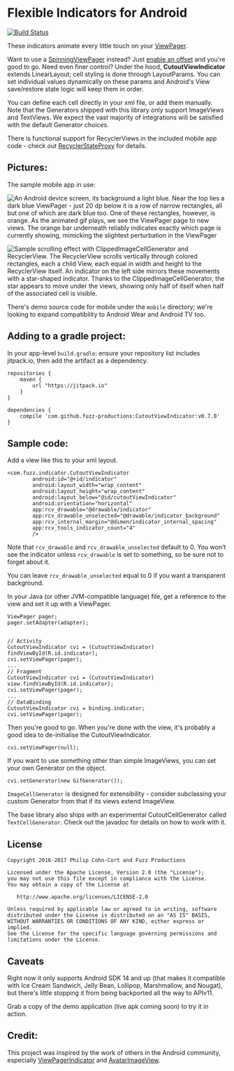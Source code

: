 Flexible Indicators for Android
===============================

[![Build Status](https://travis-ci.org/fuzz-productions/CutoutViewIndicator.svg?branch=master)](https://travis-ci.org/fuzz-productions/CutoutViewIndicator)

These indicators animate every little touch on your [ViewPager][1].

Want to use a [SpinningViewPager][2] instead? Just [enable an offset][3]
and you're good to go. Need even finer control? Under the hood,
**CutoutViewIndicator** extends LinearLayout; cell styling is done
through LayoutParams. You can set individual values dynamically on
these params and Android's View save/restore state logic will keep
them in order.

You can define each cell directly in your xml file, or add them manually.
Note that the Generators shipped with this library only support
ImageViews and TextViews. We expect the vast majority of integrations
will be satisfied with the default Generator choices.

There is functional support for RecyclerViews in the included
mobile app code - check out [RecyclerStateProxy][4] for details.

Pictures:
---------

The sample mobile app in use:

![An Android device screen, its background a light blue. Near the top 
lies a dark blue ViewPager - just 20 dp below it is a row of narrow
rectangles, all but one of which are dark blue too. One of these
rectangles, however, is orange. As the animated gif plays, we see
the ViewPager page to new views. The orange bar underneath reliably
indicates exactly which page is currently showing, mimicking the
slightest perturbation in the ViewPager](http://i.imgur.com/fKOez3z.gif)

![Sample scrolling effect with ClippedImageCellGenerator and
RecyclerView. The RecyclerView scrolls vertically through colored
rectangles, each a child View, each equal in width and height to the
RecyclerView itself. An indicator on the left side mirrors these
movements with a star-shaped indicator. Thanks to the
ClippedImageCellGenerator, the star appears to move under the views,
showing only half of itself when half of the associated cell
is visible.](http://i.imgur.com/WwhvqT3.gif)

There's demo source code for mobile under the `mobile` directory; we're
looking to expand compatibility to Android Wear and Android TV too.

Adding to a gradle project:
---------------------------

In your app-level `build.gradle`: ensure your repository list includes
jitpack.io, then add the artifact as a dependency.

```
repositories {
    maven {
        url "https://jitpack.io"
    }
}
```
```
dependencies {
    compile 'com.github.fuzz-productions:CutoutViewIndicator:v0.7.0'
}
```


Sample code:
------------

Add a view like this to your xml layout.
```
<com.fuzz.indicator.CutoutViewIndicator
        android:id="@+id/indicator"
        android:layout_width="wrap_content"
        android:layout_height="wrap_content"
        android:layout_below="@id/cutoutViewIndicator"
        android:orientation="horizontal"
        app:rcv_drawable="@drawable/indicator"
        app:rcv_drawable_unselected="@drawable/indicator_background"
        app:rcv_internal_margin="@dimen/indicator_internal_spacing"
        app:rcv_tools_indicator_count="4"
        />
```

Note that `rcv_drawable` and `rcv_drawable_unselected` default to 0.
You won't see the indicator unless `rcv_drawable` is set to something,
so be sure not to forget about it.

You can leave `rcv_drawable_unselected` equal to 0 if you want a
transparent background.

In your Java (or other JVM-compatible language) file, get a reference
to the view and set it up with a ViewPager.

```
ViewPager pager;
pager.setAdapter(adapter);


// Activity
CutoutViewIndicator cvi = (CutoutViewIndicator) findViewById(R.id.indicator);
cvi.setViewPager(pager);
...
// Fragment
CutoutViewIndicator cvi = (CutoutViewIndicator) view.findViewById(R.id.indicator);
cvi.setViewPager(pager);
...
// DataBinding
CutoutViewIndicator cvi = binding.indicator;
cvi.setViewPager(pager);
```

Then you're good to go. When you're done with the view, it's probably a
good idea to de-initialise the CutoutViewIndicator.

```
cvi.setViewPager(null);
```

If you want to use something other than simple ImageViews, you can
set your own Generator on the object.

```
cvi.setGenerator(new GifGenerator());
```

`ImageCellGenerator` is designed for extensibility - consider
subclassing your custom Generator from that if its views extend
ImageView.

The base library also ships with an experimental CutoutCellGenerator
called `TextCellGenerator`. Check out the javadoc for details on how
to work with it.

License
-------

    Copyright 2016-2017 Philip Cohn-Cort and Fuzz Productions
    
    Licensed under the Apache License, Version 2.0 (the "License");
    you may not use this file except in compliance with the License.
    You may obtain a copy of the License at

       http://www.apache.org/licenses/LICENSE-2.0

    Unless required by applicable law or agreed to in writing, software
    distributed under the License is distributed on an "AS IS" BASIS,
    WITHOUT WARRANTIES OR CONDITIONS OF ANY KIND, either express or implied.
    See the License for the specific language governing permissions and
    limitations under the License.

Caveats
-------

Right now it only supports Android SDK 14 and up
(that makes it compatible with Ice Cream Sandwich, Jelly Bean, Lollipop,
Marshmallow, and Nougat), but there's little stopping it from being
backported all the way to APIv11.

Grab a copy of the demo application (live apk coming soon) to try
it in action.

Credit:
-------

This project was inspired by the work of others in the Android community,
especially [ViewPagerIndicator][5] and [AvatarImageView][6].


 [1]: https://developer.android.com/reference/android/support/v4/view/ViewPager.html
 [2]: https://github.com/eccyan/SpinningTabStrip
 [3]: indicator/src/main/java/com/fuzz/indicator/CutoutViewIndicator.java#L593
 [4]: mobile/src/main/java/com/fuzz/emptyhusk/prefab/RecyclerStateProxy.java
 [5]: https://github.com/JakeWharton/ViewPagerIndicator
 [6]: https://github.com/fanrunqi/AvatarImageView